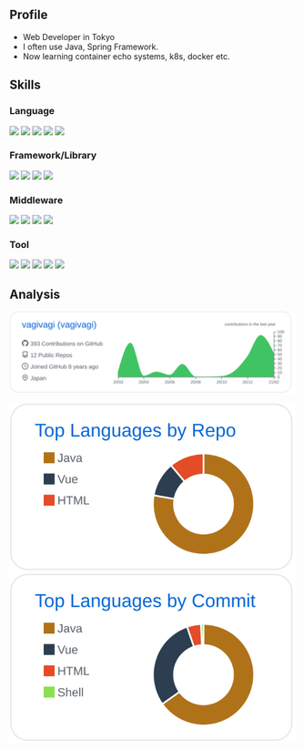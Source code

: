 ## Profile

- Web Developer in Tokyo
- I often use Java, Spring Framework.
- Now learning container echo systems, k8s, docker etc.

## Skills

### Language


[![](https://img.shields.io/badge/-Java-007396?style=flat&logo=Java)](https://github.com/vagivagi)
[![](https://img.shields.io/badge/-JavaScript-fff?style=flat&logo=JavaScript)](https://github.com/vagivagi)
[![](https://img.shields.io/badge/-TypeScript-fff?style=flat&logo=TypeScript)](https://github.com/vagivagi)
[![](https://img.shields.io/badge/-Ruby-CC342D?style=flat&logo=ruby)](https://github.com/vagivagi)
[![](https://img.shields.io/badge/-Go-fff?style=flat&logo=Go)](https://github.com/vagivagi)

### Framework/Library

[![](https://img.shields.io/badge/-Spring-fff?style=flat&logo=Spring)](https://github.com/vagivagi)
[![](https://img.shields.io/badge/-Vue.js-fff?style=flat&logo=Vue.js)](https://github.com/vagivagi)
[![](https://img.shields.io/badge/-Nuxt.js-fff?style=flat&logo=Nuxt.js)](https://github.com/vagivagi)
[![](https://img.shields.io/badge/-React-fff?style=flat&logo=React)](https://github.com/vagivagi)


### Middleware

[![](https://img.shields.io/badge/-Docker-fff?style=flat&logo=docker)](https://github.com/vagivagi)
[![](https://img.shields.io/badge/-Kubernetes-fff?style=flat&logo=Kubernetes)](https://github.com/vagivagi)
[![](https://img.shields.io/badge/-MySQL-fff?style=flat&logo=mysql)](https://github.com/vagivagi)
[![](https://img.shields.io/badge/-Redis-fff?style=flat&logo=redis)](https://github.com/vagivagi)

### Tool

[![](https://img.shields.io/badge/-GitHub-181717?style=flat&logo=GitHub)](https://github.com/vagivagi)
[![](https://img.shields.io/badge/-GitHubActions-fff?style=flat&logo=GitHub-Actions)](https://github.com/vagivagi)
[![](https://img.shields.io/badge/-Azure-fff?style=flat&logo=microsoft-azure)](https://github.com/vagivagi)
[![](https://img.shields.io/badge/-Heroku-430098?style=flat&logo=Heroku)](https://github.com/vagivagi)
[![](https://img.shields.io/badge/-Concourse-fff?style=flat&logo=Concourse)](https://github.com/vagivagi)

## Analysis

[![](https://raw.githubusercontent.com/vagivagi/vagivagi/main/profile-summary-card-output/github/0-profile-details.svg)](https://github.com/vagivagi)

[![](https://raw.githubusercontent.com/vagivagi/vagivagi/main/profile-summary-card-output/github/1-repos-per-language.svg)](https://github.com/vagivagi)
[![](https://raw.githubusercontent.com/vagivagi/vagivagi/main/profile-summary-card-output/github/2-most-commit-language.svg)](https://github.com/vagivagi)
